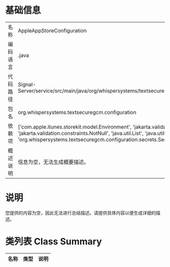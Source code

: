 # 基础信息

|      |      |
|------|------|
| 名称 | AppleAppStoreConfiguration |
| 编码语言 | .java |
| 代码路径 | Signal-Server/service/src/main/java/org/whispersystems/textsecuregcm/configuration/AppleAppStoreConfiguration.java |
| 包名 | org.whispersystems.textsecuregcm.configuration |
| 依赖项 | ['com.apple.itunes.storekit.model.Environment', 'jakarta.validation.Valid', 'jakarta.validation.constraints.NotBlank', 'jakarta.validation.constraints.NotNull', 'java.util.List', 'java.util.Map', 'org.whispersystems.textsecuregcm.configuration.secrets.SecretString'] |
| 概述说明 | 信息为空，无法生成概要描述。 |

# 说明

您提供的内容为空，因此无法进行总结描述。请提供具体内容以便生成详细的描述。

# 类列表 Class Summary

| 名称   | 类型  | 说明 |
|-------|------|-------------|




